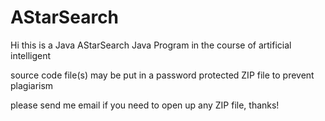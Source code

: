 # AStarSearch

Hi this is a Java AStarSearch Java Program in the course of artificial intelligent

source code file(s) may be put in a password protected ZIP file to prevent plagiarism

please send me email if you need to open up any ZIP file, thanks!
